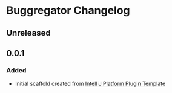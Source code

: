 <!-- Keep a Changelog guide -> https://keepachangelog.com -->

# Buggregator Changelog

## Unreleased

## 0.0.1

### Added

- Initial scaffold created from [IntelliJ Platform Plugin Template](https://github.com/JetBrains/intellij-platform-plugin-template)
